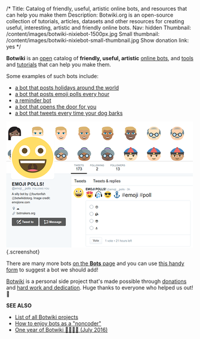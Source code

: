 /*
Title: Catalog of friendly, useful, artistic online bots, and resources that can help you make them
Description: Botwiki.org is an open-source collection of tutorials, articles, datasets and other resources for creating useful, interesting, artistic and friendly online bots.
Nav: hidden
Thumbnail: /content/images/botwiki-nixiebot-1500px.jpg
Small thumbnail: /content/images/botwiki-nixiebot-small-thumbnail.jpg
Show donation link: yes
*/

**Botwiki** is an [open](https://github.com/botwiki/botwiki.org) catalog of **friendly, useful, artistic** [online bots](/bots/), and [tools](/resources/) and [tutorials](/tutorials/) that can help you make them.



<div class="row">
  <div class="col-sm-12 col-md-6 no-pad" markdown=1>

Some examples of such bots include:

- [a bot that posts holidays around the world](bots/twitterbots/holidaybot4000)
- [a bot that posts emoji polls every hour](bots/twitterbots/emoji__polls)
- [a reminder bot](bots/twitterbots/mnemosynetron)
- [a bot that opens the door for you](bots/slackbots/doorbell-server)
- [a bot that tweets every time your dog barks](bots/twitterbots/OliverBarkBark)
  </div>
  <div class="col-sm-12 col-md-6" markdown=1>
[![Automated emoji polls](/content/bots/twitterbots/images/emoji__polls-thumbnail.png)](/bots/twitterbots/emoji__polls){.screenshot}
  </div>
</div>

<!--
<div class="container-fluid no-pad">
  <div class="row no-pad">
    <div class="col no-pad" markdown=1>
[![Automated emoji polls](/content/bots/twitterbots/images/emoji__polls-thumbnail.png)](/bots/twitterbots/emoji__polls){.screenshot}
    </div>
    <div class="col no-pad" markdown=1>
[![Automated emoji polls](/content/bots/twitterbots/images/emoji__polls-thumbnail.png)](/bots/twitterbots/emoji__polls){.screenshot}
    </div>
    <div class="col no-pad" markdown=1>
[![Automated emoji polls](/content/bots/twitterbots/images/emoji__polls-thumbnail.png)](/bots/twitterbots/emoji__polls){.screenshot}
    </div>
    <div class="col no-pad" markdown=1>
[![Automated emoji polls](/content/bots/twitterbots/images/emoji__polls-thumbnail.png)](/bots/twitterbots/emoji__polls){.screenshot}
    </div>
    <div class="col no-pad" markdown=1>
[![Automated emoji polls](/content/bots/twitterbots/images/emoji__polls-thumbnail.png)](/bots/twitterbots/emoji__polls){.screenshot}
    </div>
  </div>
</div>
-->

There are many more bots [on the **Bots** page](bots/) and you can use [this handy form](https://botwiki.org/submit-your-bot) to suggest a bot we should add!


<div class="note"><p><a href="/about/">Botwiki</a> is a personal side project that's made possible through <a href="/about/support">donations</a> and <a href="/about/team/">hard work and dedication</a>. Huge thanks to everyone who helped us out! <span class="normal-text">🙌</span></p>
</div>


**SEE ALSO**

- [List of all Botwiki projects](/projects/)
- [How to enjoy bots as a "noncoder"](/articles/how-to-enjoy-bots-as-a-noncoder)
- [One year of Botwiki 🤖🎂👏🎉 (July 2016)](https://fourtonfish.com/blog/2016-07-13-botwiki-one-year/) 
